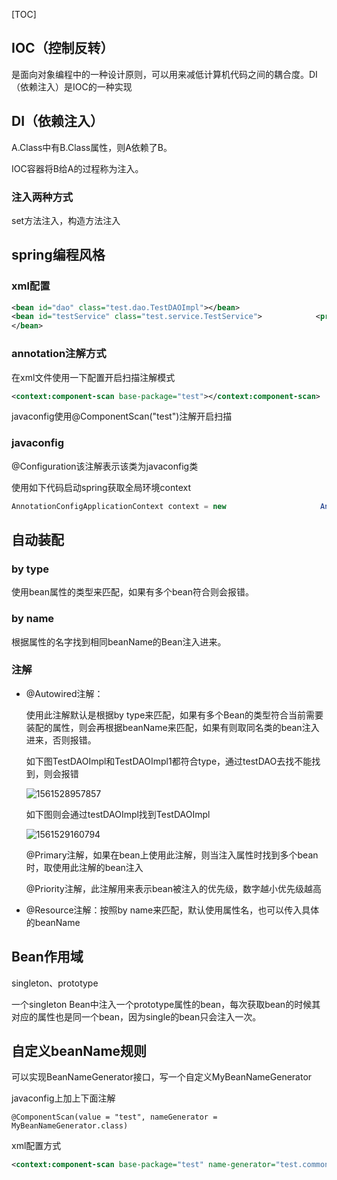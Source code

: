 [TOC]

##  IOC（控制反转）

是面向对象编程中的一种设计原则，可以用来减低计算机代码之间的耦合度。DI（依赖注入）是IOC的一种实现

## DI（依赖注入）

A.Class中有B.Class属性，则A依赖了B。

IOC容器将B给A的过程称为注入。

###  注入两种方式

set方法注入，构造方法注入

## spring编程风格

### xml配置

```xml
<bean id="dao" class="test.dao.TestDAOImpl"></bean>
<bean id="testService" class="test.service.TestService">     		<property name="testDAO" ref="dao"></property>
</bean>
```

### annotation注解方式

在xml文件使用一下配置开启扫描注解模式

```xml
<context:component-scan base-package="test"></context:component-scan>
```

javaconfig使用@ComponentScan("test")注解开启扫描

### javaconfig

@Configuration该注解表示该类为javaconfig类

使用如下代码启动spring获取全局环境context

```java
AnnotationConfigApplicationContext context = new 				     AnnotationConfigApplicationContext(SpringConfig.class);
```

## 自动装配

### by type

使用bean属性的类型来匹配，如果有多个bean符合则会报错。

### by name

根据属性的名字找到相同beanName的Bean注入进来。

### 注解

- @Autowired注解：

  使用此注解默认是根据by type来匹配，如果有多个Bean的类型符合当前需要装配的属性，则会再根据beanName来匹配，如果有则取同名类的bean注入进来，否则报错。

  如下图TestDAOImpl和TestDAOImpl1都符合type，通过testDAO去找不能找到，则会报错

  ![1561528957857](C:\Users\18652\AppData\Roaming\Typora\typora-user-images\1561528957857.png)

  如下图则会通过testDAOImpl找到TestDAOImpl

  ![1561529160794](C:\Users\18652\AppData\Roaming\Typora\typora-user-images\1561529160794.png)

  @Primary注解，如果在bean上使用此注解，则当注入属性时找到多个bean时，取使用此注解的bean注入

  @Priority注解，此注解用来表示bean被注入的优先级，数字越小优先级越高

- @Resource注解：按照by name来匹配，默认使用属性名，也可以传入具体的beanName 

## Bean作用域

singleton、prototype

一个singleton Bean中注入一个prototype属性的bean，每次获取bean的时候其对应的属性也是同一个bean，因为single的bean只会注入一次。

## 自定义beanName规则

可以实现BeanNameGenerator接口，写一个自定义MyBeanNameGenerator

javaconfig上加上下面注解

```
@ComponentScan(value = "test", nameGenerator = MyBeanNameGenerator.class)
```

xml配置方式

```xml
<context:component-scan base-package="test" name-generator="test.common.MyBeanNameGenerator"></context:component-scan>
```